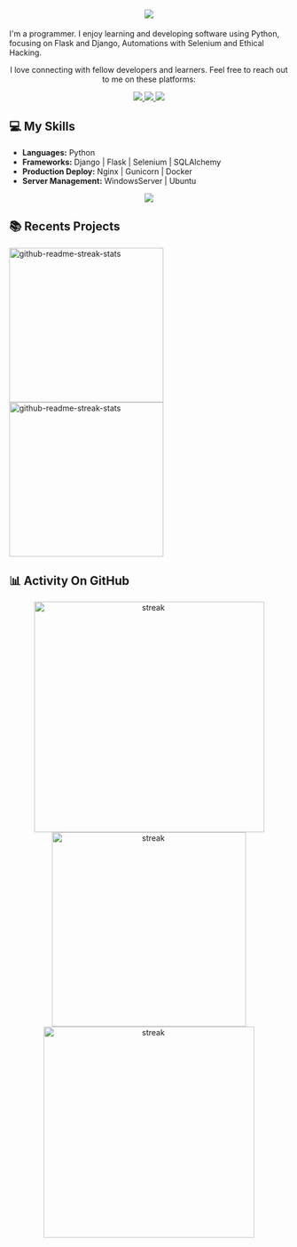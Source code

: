 <h1 align="center">
    <img src="https://readme-typing-svg.herokuapp.com/?font=Righteous&size=35&center=true&vCenter=true&width=500&height=70&duration=4000&lines=Hi+There!+👋;+I'm+Yulian+Planas!;" />
</h1>

I'm a programmer. I enjoy learning and developing software using Python, focusing on Flask and Django, Automations with Selenium and Ethical Hacking.

 <p align="center"> I love connecting with fellow developers and learners. Feel free to reach out to me on these platforms: 

 <div align="center"> 
  <a href="mailto:yulianplanas@gmail.com" target="_blank">
    <img src="https://img.shields.io/badge/Gmail-333333?style=for-the-badge&logo=gmail&logoColor=red" />
  </a>
  <a href="https://www.linkedin.com/in/donyulian/" target="_blank">
    <img src="https://img.shields.io/badge/LinkedIn-0077B5?style=for-the-badge&logo=linkedin&logoColor=white" target="_blank" />
  </a>
  <a href="https://www.soyjeyzen.ar/" target="_blank">
     <img src="https://img.shields.io/badge/Portfolio-FF5722?style=for-the-badge&logo=firefox&logoColor=white" target="_blank" /> <!-- sqlite, safari, google-chrome are other good icon options -->
  </a>
</div>

## 💻 My Skills 

- **Languages:** Python
- **Frameworks:** Django | Flask | Selenium | SQLAlchemy
- **Production Deploy:** Nginx | Gunicorn | Docker
- **Server Management:** WindowsServer | Ubuntu

<p align="center"> <a href="https://github.com/Jeyzen"><img src="https://skillicons.dev/icons?i=vscode,vim,github,git,py,django,flask,selenium,docker,nginx,mysql,linux"> </a> 
</p>

## 📚 Recents Projects  

  <p align="left">
     <a href="https://github.com/Jeyzen/Python-Flask"><img width="278" src="https://denvercoder1-github-readme-stats.vercel.app/api/pin/?username=Jeyzen&repo=Python-Flask&theme=dark&bg_color=1F222E&title_color=F8D866&hide_border=true&icon_color=F8D866&show_icons=true" alt="github-readme-streak-stats"></a>
     <a href="https://github.com/Jeyzen/Python-Basic"><img width="278" src="https://denvercoder1-github-readme-stats.vercel.app/api/pin/?username=Jeyzen&repo=Python-Basic&theme=dark&bg_color=1F222E&title_color=F8D866&hide_border=true&icon_color=F8D866&show_icons=true" alt="github-readme-streak-stats"></a>
  </p>

## 📊 Activity On GitHub
<p align="center">   
    <img width=415 title="stats" alt="streak" src="https://github-readme-streak-stats.herokuapp.com/?user=Jeyzen&theme=dark&stroke=f53b3b&hide_border=true"/>  <!-- &hide_border=true &stroke=f53b3b-->
    <img width=350 title="stats" alt="streak" src="https://github-readme-stats.vercel.app/api/top-langs/?username=Jeyzen&layout=compact&theme=dark&stroke=f53b3&hide_border=true"/> <!-- noctis_minimus / react-->
    <img width=380 title="stats" alt="streak" src="https://github-readme-stats-salesp07.vercel.app/api?username=Jeyzen&count_private=true&show_icons=true&theme=dark&stroke=f53b3&hide_border=true&rank_icon=github"/> 
</p> <!-- &border_radius=10" alt="readme stats"-->

